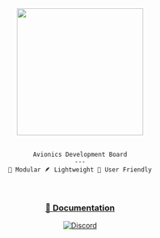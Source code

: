 <div align="center">
<img height="250" src="https://user-images.githubusercontent.com/50222631/208964220-da010cc3-fbd8-45c3-83e3-81f75efb28f3.png">
<br />
<br />

```
Avionics Development Board
---
🔩 Modular 🪶 Lightweight 👥 User Friendly
```
<br />
</div>

<div align="center">

<h3>
<a href="https://astraeus-i.github.io/">📖 Documentation</a>
</h3>

[![Discord](https://img.shields.io/discord/800515757871726622?color=7389D8&logo=discord&logoColor=ffffff&labelColor=6A7EC2)](https://discord.gg/7H8FzkXEgZ)

</div>
